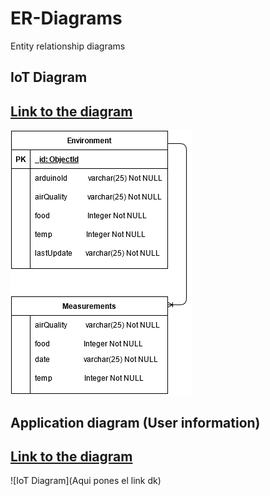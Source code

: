 # ER-Diagrams
Entity relationship diagrams

## IoT Diagram
[Link to the diagram](https://app.diagrams.net/?src=about#HFarmENV%2FER-Diagrams%2Fmaster%2FER-IoT-Diagram.drawio)
---
![IoT Diagram](https://raw.githubusercontent.com/FarmENV/ER-Diagrams/master/ER-IoT-Diagram.png)

## Application diagram (User information)
[Link to the diagram](https://app.diagrams.net/?src=about#HFarmENV%2FER-Diagrams%2Fmaster%2FER-APP-Diagram.drawio)
---
![IoT Diagram](Aqui pones el link dk)
